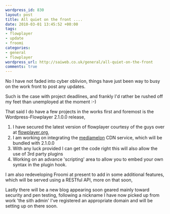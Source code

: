 ```yaml
--- 
wordpress_id: 830
layout: post
title: All quiet on the front ....
date: 2010-03-01 13:45:52 +00:00
tags: 
- flowplayer
- update
- froomi
categories: 
- general
- flowplayer
wordpress_url: http://saiweb.co.uk/general/all-quiet-on-the-front
comments: true
---
```

No I have not faded into cyber oblivion, things have just been way to busy on the work front to post any updates.

Such is the case with project deadlines, and frankly I'd rather be rushed off my feet than unemployed at the moment :-)

That said I do have a few projects in the works first and foremost is the Wordpress-Flowplayer 2.1.0.0 release,
<ol>
	<li>I have secured the latest version of flowplayer courtesy of the guys over at <a href="http://flowplayer.org">flowplayer.org</a>,</li>
	<li>I am working on integrating the <a href="http://mediamelon.com">mediamelon</a> CDN service, which will be bundled with 2.1.0.0</li>
	<li>With any luck provided I can get the code right this will also allow the use of 3rd party plugins</li>
	<li>Working on an advance 'scripting' area to allow you to embed your own syntax in the plugin hook.</li>
</ol>
I am also redeveloping Froomi at present to add in some additional features, which will be served using a RESTful API, more on that soon,

Lastly there will be a new blog appearing soon geared mainly toward security and pen testing, following a nickname I have now picked up from work 'the sith admin' I've registered an appropriate domain and will be setting up on there soon.
